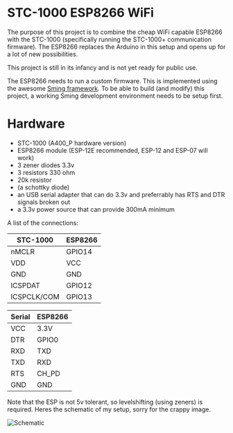 STC\-1000 ESP8266 WiFi 
======================

The purpose of this project is to combine the cheap WiFi capable ESP8266 with the STC-1000 (specifically running the STC-1000+ communication firmware). The ESP8266 replaces the Arduino in this setup and opens up for a lot of new possibilities.

This project is still in its infancy and is not yet ready for public use.

The ESP8266 needs to run a custom firmware. This is implemented using the awesome [Sming framework](https://github.com/SmingHub/Sming). To be able to build (and modify) this project, a working Sming development environment needs to be setup first.

Hardware
========

* STC\-1000 (A400_P hardware version)
* ESP8266 module (ESP-12E recommended, ESP-12 and ESP-07 will work)
* 3 zener diodes 3.3v
* 3 resistors 330 ohm
* 20k resistor
* (a schottky diode)
* an USB serial adapter that can do 3.3v and preferrably has RTS and DTR signals broken out
* a 3.3v power source that can provide 300mA minimum

A list of the connections:

|STC\-1000|ESP8266|
|--------|-------|
|nMCLR | GPIO14 |
|VDD | VCC |
|GND | GND |
|ICSPDAT | GPIO12 |
|ICSPCLK/COM | GPIO13 |

|Serial|ESP8266|
|------|-------|
|VCC | 3.3V |
|DTR | GPIO0 |
|RXD | TXD |
|TXD | RXD |
|RTS | CH_PD |
|GND | GND |

Note that the ESP is not 5v tolerant, so levelshifting (using zeners) is required.
Heres the schematic of my setup, sorry for the crappy image.

![Schematic](http://i67.tinypic.com/2v2famu.jpg)

